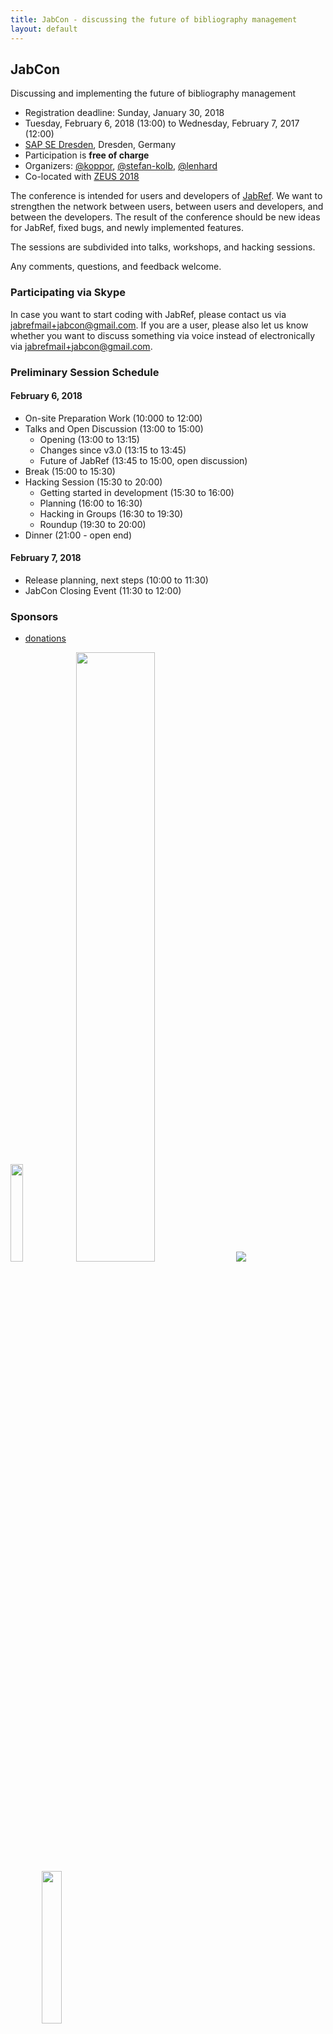 ```yaml
---
title: JabCon - discussing the future of bibliography management
layout: default
---
```


## JabCon
Discussing and implementing the future of bibliography management

* Registration deadline: Sunday, January 30, 2018
* Tuesday, February 6, 2018 (13:00) to Wednesday, February 7, 2017 (12:00)
* [SAP SE Dresden](https://zeus2018.org/venue/), Dresden, Germany
* Participation is **free of charge**
* Organizers: [@koppor], [@stefan-kolb], [@lenhard]
* Co-located with [ZEUS 2018](https://zeus2018.org/)

The conference is intended for users and developers of [JabRef](https://www.jabref.org).
We want to strengthen the network between users, between users and developers, and between the developers.
The result of the conference should be new ideas for JabRef, fixed bugs, and newly implemented features.

The sessions are subdivided into talks, workshops, and hacking sessions.

Any comments, questions, and feedback welcome.

### Participating via Skype

In case you want to start coding with JabRef, please contact us via <jabrefmail+jabcon@gmail.com>.
If you are a user, please also let us know whether you want to discuss something via voice instead of electronically via <jabrefmail+jabcon@gmail.com>.

### Preliminary Session Schedule

#### February 6, 2018
* On-site Preparation Work (10:000 to 12:00)
* Talks and Open Discussion (13:00 to 15:00)
    * Opening (13:00 to 13:15)
    * Changes since v3.0 (13:15 to 13:45)
    * Future of JabRef (13:45 to 15:00, open discussion)
* Break (15:00 to 15:30)
* Hacking Session (15:30 to 20:00)
    * Getting started in development (15:30 to 16:00)
    * Planning (16:00 to 16:30)
    * Hacking in Groups (16:30 to 19:30)
    * Roundup (19:30 to 20:00)
* Dinner (21:00 - open end)

#### February 7, 2018
* Release planning, next steps (10:00 to 11:30)
* JabCon Closing Event (11:30 to 12:00)

### Sponsors
* [donations](https://donations.jabref.org)

<img src="https://www.kau.se/themes/custom/kau16/images/logotype.png" style="width: 20%">
<img src="http://www.uni-stuttgart.de/more/corporate_design/cd-dateien/01_Logo/jpg/unistuttgart_logo_englisch.jpg" style="width: 50%">
<img src="http://www.press.usi.ch/en/corporate-design/logo-info-en-67541.gif">
<img src="https://upload.wikimedia.org/wikipedia/de/1/1f/Otto-Friedrich-Universit%C3%A4t_Bamberg_logo.svg" style="padding-left: 50px; width: 25%;">

* **Contact us if your logo should appear here**

  [@koppor]: https://github.com/koppor/
  [@stefan-kolb]: https://github.com/stefan-kolb/
  [@lenhard]: https://github.com/lenhard/
